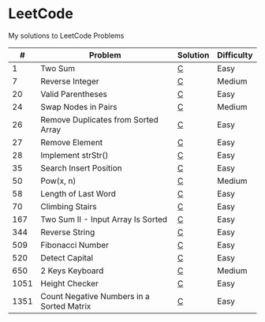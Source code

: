 # LeetCode

My solutions to LeetCode Problems

| #    | Problem                                   | Solution                                                                                         | Difficulty |
| ---- | ----------------------------------------- | ------------------------------------------------------------------------------------------------ | ---------- |
| 1    | Two Sum                                   | [C](https://github.com/jinxuan-owyong/leetcode/blob/master/c/0001_TwoSum.c)                      | Easy       |
| 7    | Reverse Integer                           | [C](https://github.com/jinxuan-owyong/leetcode/blob/master/c/0007_ReverseInteger.c)              | Medium     |
| 20   | Valid Parentheses                         | [C](https://github.com/jinxuan-owyong/leetcode/blob/master/c/0020_ValidParentheses.c)            | Easy       |
| 24   | Swap Nodes in Pairs                       | [C](https://github.com/jinxuan-owyong/leetcode/blob/master/c/0024_SwapNodesInPairs.c)            | Medium     |
| 26   | Remove Duplicates from Sorted Array       | [C](https://github.com/jinxuan-owyong/leetcode/blob/master/c/0026_RemoveDuplicatesSortedArray.c) | Easy       |
| 27   | Remove Element                            | [C](https://github.com/jinxuan-owyong/leetcode/blob/master/c/0027_RemoveElement.c)               | Easy       |
| 28   | Implement strStr()                        | [C](https://github.com/jinxuan-owyong/leetcode/blob/master/c/0028_ImplementStrStr.c)             | Easy       |
| 35   | Search Insert Position                    | [C](https://github.com/jinxuan-owyong/leetcode/blob/master/c/0035_SearchInsertPosition.c)        | Easy       |
| 50   | Pow(x, n)                                 | [C](https://github.com/jinxuan-owyong/leetcode/blob/master/c/0050_PowXN.c)                       | Medium     |
| 58   | Length of Last Word                       | [C](https://github.com/jinxuan-owyong/leetcode/blob/master/c/0058_LengthLastWord.c)              | Easy       |
| 70   | Climbing Stairs                           | [C](https://github.com/jinxuan-owyong/leetcode/blob/master/c/0070_ClimbingStairs.c)              | Easy       |
| 167  | Two Sum II - Input Array Is Sorted        | [C](https://github.com/jinxuan-owyong/leetcode/blob/master/c/0167_TwoSumII.c)                    | Easy       |
| 344  | Reverse String                            | [C](https://github.com/jinxuan-owyong/leetcode/blob/master/c/0344_ReverseString.c)               | Easy       |
| 509  | Fibonacci Number                          | [C](https://github.com/jinxuan-owyong/leetcode/blob/master/c/0509_FibonacciNumber.c)             | Easy       |
| 520  | Detect Capital                            | [C](https://github.com/jinxuan-owyong/leetcode/blob/master/c/0520_DetectCapital.c)               | Easy       |
| 650  | 2 Keys Keyboard                           | [C](https://github.com/jinxuan-owyong/leetcode/blob/master/c/0650_2KeysKeyboard.c)               | Medium     |
| 1051 | Height Checker                            | [C](https://github.com/jinxuan-owyong/leetcode/blob/master/c/1051_HeightChecker.c)               | Easy       |
| 1351 | Count Negative Numbers in a Sorted Matrix | [C](https://github.com/jinxuan-owyong/leetcode/blob/master/c/1351_CountNegativeSortedMatrix.c)   | Easy       |
